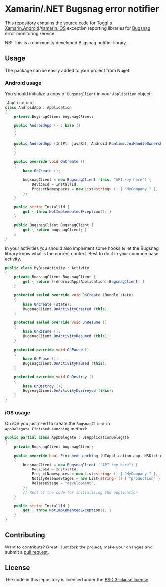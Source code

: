 # Xamarin/.NET Bugsnag error notifier

This repository contains the source code for [Toggl's](https://toggl.com/) [Xamarin.Android](http://xamarin.com/platform#android)/[Xamarin.iOS](http://xamarin.com/platform#ios) exception reporting libraries for [Bugsnag](https://bugsnag.com/) error monitoring service.

NB! This is a community developed Bugsnag notifier library.

## Usage

The package can be easily added to your project from Nuget.

### Android usage

You should initialize a copy of `BugsnagClient` in your `Application` object:

```c#
[Application]
class AndroidApp : Application
{
    private BugsnagClient bugsnagClient;

    public AndroidApp () : base ()
    {
    }

    public AndroidApp (IntPtr javaRef, Android.Runtime.JniHandleOwnership transfer) : base (javaRef, transfer)
    {
    }

    public override void OnCreate ()
    {
        base.OnCreate ();

        bugsnagClient = new BugsnagClient (this, "API key here") {
            DeviceId = InstallId,
            ProjectNamespaces = new List<string> () { "MyCompany." },
        };
    }

    public string InstallId {
        get { throw NotImplementedException(); }
    }

    public BugsnagClient BugsnagClient {
        get { return bugsnagClient; }
    }
}
```

In your activities you should also implement some hooks to let the Bugsnag library know what is the current context. Best to do it in your common base activity.

```c#
public class MyBaseActivity : Activity
{
    private BugsnagClient BugsnagClient {
        get { return ((AndroidApp)Application).BugsnagClient; }
    }

    protected sealed override void OnCreate (Bundle state)
    {
        base.OnCreate (state);
        BugsnagClient.OnActivityCreated (this);
    }

    protected sealed override void OnResume ()
    {
        base.OnResume ();
        BugsnagClient.OnActivityResumed (this);
    }

    protected override void OnPause ()
    {
        base.OnPause ();
        BugsnagClient.OnActivityPaused (this);
    }

    protected override void OnDestroy ()
    {
        base.OnDestroy ();
        BugsnagClient.OnActivityDestroyed (this);
    }
}
```

### iOS usage

On iOS you just need to create the `BugsnagClient` in `AppDelegate.FinishedLaunching` method:

```c#
public partial class AppDelegate : UIApplicationDelegate
{
    private BugsnagClient bugsnagClient;

    public override bool FinishedLaunching (UIApplication app, NSDictionary options)
    {
        bugsnagClient = new BugsnagClient ("API key here") {
            DeviceId = InstallId,
            ProjectNamespaces = new List<string> () { "MyCompany." },
            NotifyReleaseStages = new List<string> () { "production" },
            ReleaseStage = "development",
        };
        // Rest of the code for initialising the application
    }

    public string InstallId {
        get { throw NotImplementedException(); }
    }
}
```

## Contributing

Want to contribute? Great! Just [fork](https://github.com/toggl/bugsnag-xamarin/fork) the project, make your
changes and submit a [pull request](https://github.com/toggl/bugsnag-xamarin/pulls).

## License

The code in this repository is licensed under the [BSD 3-clause license](https://github.com/toggl/bugsnag-xamarin/blob/master/LICENSE).
